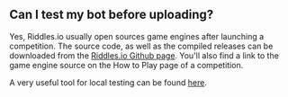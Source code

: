## Can I test my bot before uploading?

Yes, Riddles.io usually open sources game engines after
launching a competition. The source code, as well as the compiled releases
can be downloaded from the [Riddles.io Github page](https://github.com/riddlesio/).
You'll also find a link to the game engine source on the How to Play page of
a competition.

A very useful tool for local testing can be found [here](https://github.com/jmerle/ai-bot-workspace).
